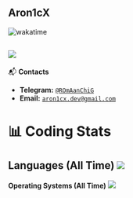 
## Aron1cX 

![wakatime](https://wakatime.com/badge/user/e553f1ea-5002-4254-bc94-30d0862ebb17.svg)

![](https://wakatime.com/share/@Aron1cX/c3e776fb-08ae-4263-b495-1ab3d4a40d96.svg)
---
📬 <b>Contacts</b>
- <b>Telegram:</b> <code>[@ROmAanChiG](https://t.me/ROmAanChiG)</code>
- <b>Email:</b> <code>[aron1cx.dev@gmail.com](mailto:aron1cx.dev@gmail.com)</code>

# 📊 Coding Stats
**Languages (All Time)**
![](https://wakatime.com/share/@Aron1cX/68d6493e-2efb-49e9-9e68-8d15436b04bc.svg)
---
**Operating Systems (All Time)**
![](https://wakatime.com/share/@Aron1cX/ec10184b-d7b1-406e-a78d-1936dd475b94.svg)

